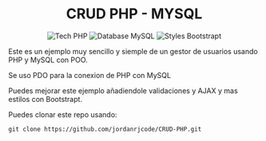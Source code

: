 <h1 align="center">CRUD PHP - MYSQL</h1>

<div align="center">

![Tech PHP](https://img.shields.io/badge/Tech-PHP-blueviolet)
![Database MySQL](https://img.shields.io/badge/Database-MySQL-blue)
![Styles Bootstrapt](https://img.shields.io/badge/Styles-Bootstrapt-blueviolet)

</div>

Este es un ejemplo muy sencillo y siemple de un gestor de usuarios usando PHP y MySQL con POO.

Se uso PDO para la conexion de PHP con MySQL

Puedes mejorar este ejemplo añadiendole validaciones y AJAX y mas estilos con Bootstrapt.

Puedes clonar este repo usando:

```
git clone https://github.com/jordanrjcode/CRUD-PHP.git
```

